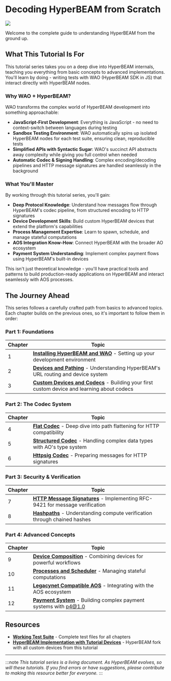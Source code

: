 # Decoding HyperBEAM from Scratch

![](/images/decoding-from-sctatch.png)

Welcome to the complete guide to understanding HyperBEAM from the ground up.

## What This Tutorial Is For

This tutorial series takes you on a deep dive into HyperBEAM internals, teaching you everything from basic concepts to advanced implementations. You'll learn by doing - writing tests with WAO (HyperBEAM SDK in JS) that interact directly with HyperBEAM nodes.

### Why WAO + HyperBEAM?

WAO transforms the complex world of HyperBEAM development into something approachable:

- **JavaScript-First Development**: Everything is JavaScript - no need to context-switch between languages during testing
- **Sandbox Testing Environment**: WAO automatically spins up isolated HyperBEAM nodes for each test suite, ensuring clean, reproducible tests
- **Simplified APIs with Syntactic Sugar**: WAO's succinct API abstracts away complexity while giving you full control when needed
- **Automatic Codec & Signing Handling**: Complex encoding/decoding pipelines and HTTP message signatures are handled seamlessly in the background

### What You'll Master

By working through this tutorial series, you'll gain:

- **Deep Protocol Knowledge**: Understand how messages flow through HyperBEAM's codec pipeline, from structured encoding to HTTP signatures
- **Device Development Skills**: Build custom HyperBEAM devices that extend the platform's capabilities
- **Process Management Expertise**: Learn to spawn, schedule, and manage stateful computations
- **AOS Integration Know-How**: Connect HyperBEAM with the broader AO ecosystem
- **Payment System Understanding**: Implement complex payment flows using HyperBEAM's built-in devices

This isn't just theoretical knowledge - you'll have practical tools and patterns to build production-ready applications on HyperBEAM and interact seamlessly with AOS processes.

## The Journey Ahead

This series follows a carefully crafted path from basics to advanced topics. Each chapter builds on the previous ones, so it's important to follow them in order:

### **Part 1: Foundations**
| Chapter | Topic |
|---------|-------|
| 1 | **[Installing HyperBEAM and WAO](/hyperbeam/installing-hb-wao)** - Setting up your development environment |
| 2 | **[Devices and Pathing](/hyperbeam/devices-pathing)** - Understanding HyperBEAM's URL routing and device system |
| 3 | **[Custom Devices and Codecs](/hyperbeam/custom-devices-codecs)** - Building your first custom device and learning about codecs |

### **Part 2: The Codec System**
| Chapter | Topic |
|---------|-------|
| 4 | **[Flat Codec](/hyperbeam/codec-flat)** - Deep dive into path flattening for HTTP compatibility |
| 5 | **[Structured Codec](/hyperbeam/codec-structured)** - Handling complex data types with AO's type system |
| 6 | **[Httpsig Codec](/hyperbeam/codec-httpsig)** - Preparing messages for HTTP signatures |

### **Part 3: Security & Verification**
| Chapter | Topic |
|---------|-------|
| 7 | **[HTTP Message Signatures](/hyperbeam/http-message-signatures)** - Implementing RFC-9421 for message verification |
| 8 | **[Hashpaths](/hyperbeam/hashpaths)** - Understanding compute verification through chained hashes |

### **Part 4: Advanced Concepts**
| Chapter | Topic |
|---------|-------|
| 9 | **[Device Composition](/hyperbeam/device-composition)** - Combining devices for powerful workflows |
| 10 | **[Processes and Scheduler](/hyperbeam/processes-scheduler)** - Managing stateful computations |
| 11 | **[Legacynet Compatible AOS](/hyperbeam/legacynet-aos)** - Integrating with the AOS ecosystem |
| 12 | **[Payment System](/hyperbeam/payment-system)** - Building complex payment systems with p4@1.0 |

## Resources

- **[Working Test Suite](https://github.com/weavedb/wao/tree/master/dhfs-tutorial-app)** - Complete test files for all chapters
- **[HyperBEAM Implementation with Tutorial Devices](https://github.com/weavedb/HyperBEAM/tree/wao)** - HyperBEAM fork with all custom devices from this tutorial

---

:::note
*This tutorial series is a living document. As HyperBEAM evolves, so will these tutorials. If you find errors or have suggestions, please contribute to making this resource better for everyone.*
:::
